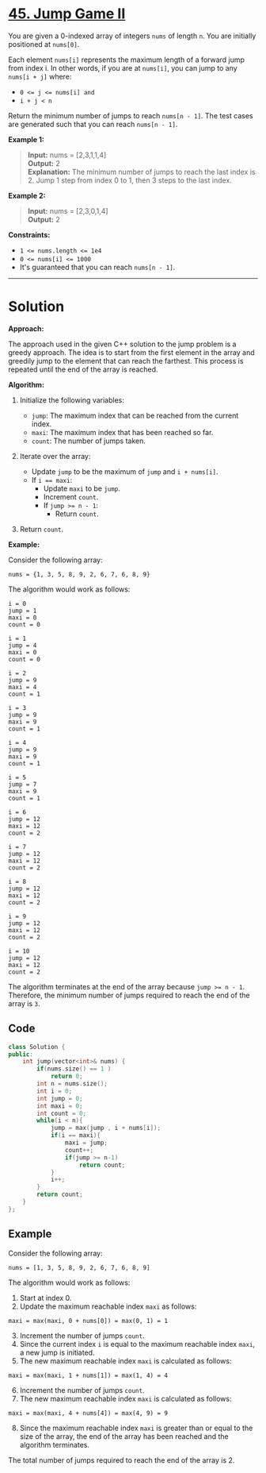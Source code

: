 # [45. Jump Game II](https://leetcode.com/problems/jump-game-ii/)

You are given a 0-indexed array of integers `nums` of length `n`. You are initially positioned at `nums[0]`.

Each element `nums[i]` represents the maximum length of a forward jump from index i. In other words, if you are at `nums[i]`, you can jump to any `nums[i + j]` where:

- `0 <= j <= nums[i] and`
- `i + j < n`

Return the minimum number of jumps to reach `nums[n - 1]`. The test cases are generated such that you can reach `nums[n - 1]`.

**Example 1:**

>**Input:** nums = [2,3,1,1,4]<br>
**Output:** 2<br>
**Explanation:** The minimum number of jumps to reach the last index is 2. Jump 1 step from index 0 to 1, then 3 steps to the last index.

**Example 2:**

>**Input:** nums = [2,3,0,1,4]<br>
**Output:** 2
 

**Constraints:**

- `1 <= nums.length <= 1e4`
- `0 <= nums[i] <= 1000`
- It's guaranteed that you can reach `nums[n - 1]`.
---
# Solution

**Approach:**

The approach used in the given C++ solution to the jump problem is a greedy approach. The idea is to start from the first element in the array and greedily jump to the element that can reach the farthest. This process is repeated until the end of the array is reached.

**Algorithm:**

1. Initialize the following variables:
    * `jump`: The maximum index that can be reached from the current index.
    * `maxi`: The maximum index that has been reached so far.
    * `count`: The number of jumps taken.

2. Iterate over the array:
    * Update `jump` to be the maximum of `jump` and `i + nums[i]`.
    * If `i == maxi`:
        * Update `maxi` to be `jump`.
        * Increment `count`.
        * If `jump >= n - 1`:
            * Return `count`.

3. Return `count`.

**Example:**

Consider the following array:

```
nums = {1, 3, 5, 8, 9, 2, 6, 7, 6, 8, 9}
```

The algorithm would work as follows:

```
i = 0
jump = 1
maxi = 0
count = 0

i = 1
jump = 4
maxi = 0
count = 0

i = 2
jump = 9
maxi = 4
count = 1

i = 3
jump = 9
maxi = 9
count = 1

i = 4
jump = 9
maxi = 9
count = 1

i = 5
jump = 7
maxi = 9
count = 1

i = 6
jump = 12
maxi = 12
count = 2

i = 7
jump = 12
maxi = 12
count = 2

i = 8
jump = 12
maxi = 12
count = 2

i = 9
jump = 12
maxi = 12
count = 2

i = 10
jump = 12
maxi = 12
count = 2

```

The algorithm terminates at the end of the array because `jump >= n - 1`. Therefore, the minimum number of jumps required to reach the end of the array is `3`.

## Code

```c++
class Solution {
public:
    int jump(vector<int>& nums) {
        if(nums.size() == 1 )
            return 0;
        int n = nums.size();
        int i = 0;
        int jump = 0;
        int maxi = 0;
        int count = 0;
        while(i < n){
            jump = max(jump , i + nums[i]);
            if(i == maxi){
                maxi = jump;
                count++;
                if(jump >= n-1)
                    return count;
            }
            i++;
        }
        return count;
    }
};
```

## Example

Consider the following array:

```
nums = [1, 3, 5, 8, 9, 2, 6, 7, 6, 8, 9]
```

The algorithm would work as follows:

1. Start at index 0.
2. Update the maximum reachable index `maxi` as follows:

```
maxi = max(maxi, 0 + nums[0]) = max(0, 1) = 1
```

3. Increment the number of jumps `count`.
4. Since the current index `i` is equal to the maximum reachable index `maxi`, a new jump is initiated.
5. The new maximum reachable index `maxi` is calculated as follows:

```
maxi = max(maxi, 1 + nums[1]) = max(1, 4) = 4
```

6. Increment the number of jumps `count`.
7. The new maximum reachable index `maxi` is calculated as follows:

```
maxi = max(maxi, 4 + nums[4]) = max(4, 9) = 9
```

8. Since the maximum reachable index `maxi` is greater than or equal to the size of the array, the end of the array has been reached and the algorithm terminates.

The total number of jumps required to reach the end of the array is 2.
